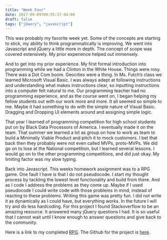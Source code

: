 ```yaml
---
title: "Week Four"
date: 2017-09-09T09:55:17-04:00
draft: false
tags: ["jQuery", "javascript"]
---
```


This was probably my favorite week yet. Some of the concepts are starting to stick, my ability to think programmatically is improving. We went into Javascript and jQuery a little more in depth. The concept of scope was covered extensively. My prior experience helped out immensely. 

And to get into my prior experience. My first formal introduction into programming while we had a Clinton in the White House. Things were rosy. There was a Dot Com boom. Geocities were a thing. In Ms. Futch’s class we learned Microsoft Visual Basic. I was always adept at following instructions and understanding what makes instructions clear, so inputting instructions into a computer felt natural to me. Our programming teacher had no programming experience, and as the course went on, I began helping my fellow students out with our work more and more. It all seemed so simple to me. Maybe it had something to do with the simple nature of Visual Basic. Dragging and Dropping UI elements around and assigning simple logic. 

That year I learned of programming competition for high school students put on by Black Data Processors of America. I eventually made it on the team. That summer we learned a lot as group on how to work as team to build a Minimally Viable Product and pitch it to mock customers. I bet that back then they probably were not even called MVPs, proto-MVPs. We did go on to lose at the National competition, but I learned several lessons. I would go on to the other programming competitions, and did just okay. My limiting factor was my slow typing. 

Back into Javascript. This weeks homework assignment was to a RPG game. One fault I have is that I do not pseudocode. I start my thought process by tackling the lowest level functionality and build from there. And as I code I address the problems as they come up. Maybe if I used pseudocode I could write code with those problems in mind, instead of reacting to these problems. Writing this game was pretty fun. I did not write it as dynamically as I could have, but everything works. In the future I will try and do less hardcoding. For this project I found Stackoverflow to be an amazing resource. It answered many jQuery questions I had. It is so useful that I cannot wait until I know enough to answer questions and give back to the community. 

Here is a link to my completed <a href="http://www.ovieh.com/week-4-game" target="_blank">RPG</a>. The Github for the project is [here](https://github.com/ovieh/week-4-game).